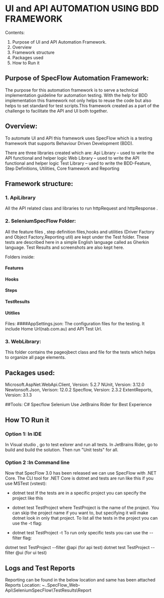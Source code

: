 # UI and API AUTOMATION USING BDD FRAMEWORK

Contents:

1. Purpose of UI and API Automation Framework.
2. Overview
3. Framework structure
4. Packages used
5. How to Run it 

## Purpose of SpecFlow  Automation Framework:

The purpose for this automation framework is to serve a technical implementation guideline for automation testing. With the help for BDD implementation this framework not only helps to reuse the code but also helps to set standard for test scripts.This framework created as a part of the challenge to facilitate the API and UI both together.

## Overview:

To automate UI and API this framework uses SpecFlow which is a testing framework that supports Behaviour Driven Development (BDD).

There are three libraries created which are:
Api Library – used to write the API functional and helper logic
Web Library – used to write the API functional and helper logic
Test Library – used to write the BDD-Feature, Step Definitions, Utilities, Core framework and Reporting

## Framework structure:


### 1. ApiLibrary
All the API related class and libraries to run httpRequest and httpResponse .

### 2. SeleniumSpecFlow Folder:

All the feature files , step definition files,hooks and utilities (Driver Factory and Object Factory,Reporting util) are kept under the Test folder. These tests are described here in a simple English language called as Gherkin language.
Test Results and screenshots are also kept here.

Folders inside:
#### Features
#### Hooks
#### Steps
#### TestResults
#### Utitlies

Files:
####AppSettings.json: The configuration files for the testing. It include Home Url(nab.com.au) and API Test Url.


### 3. WebLibrary:

This folder contains the pageojbect class and file for the tests which helps to organize all page elements.



## Packages used:

Microsoft.AspNet.WebApi.Client, Version: 5.2.7 NUnit, Version: 3.12.0 Newtonsoft.Json, Verison: 12.0.2 Specflow, Version: 2.3.2 ExtentReports, Version: 3.1.3

##Tools: 
C# Specflow Selenium Use JetBrains Rider for Best Experience

## How TO Run it

### Option 1: In IDE
In Visual studio , go to test exlorer and run all tests.
In JetBrains Rider, go to build and build the solution. Then run "Unit tests" for all.

### Option 2 :In Command line 

Now that SpecFlow 3.0 has been released we can use SpecFlow with .NET Core. The CLI tool for .NET Core is dotnet and tests are run like this if you use MSTest (vstest):

* dotnet test
If the tests are in a specific project you can specify the project like this

* dotnet test TestProject
where TestProject is the name of the project. You can skip the project name if you want to, but specifying it will make dotnet look in only that project. To list all the tests in the project you can use the -t flag:

* dotnet test TestProject -t
To run only specific tests you can use the --filter flag:

dotnet test TestProject --filter @api  (for api test)
dotnet test TestProject --filter @ui  (for ui test)

## Logs and Test Reports

Reporting can be found in the below location and same has been attached 
Reports Location: ~..SpecFlow_Web-Api\SeleniumSpecFlow\TestResults\Report

